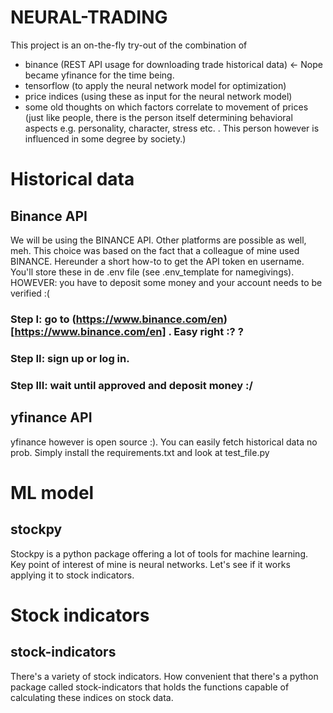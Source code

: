 # NEURAL-TRADING
This project is an on-the-fly try-out of the combination of 
- binance (REST API usage for downloading trade historical data) <- Nope became yfinance for the time being.
- tensorflow (to apply the neural network model for optimization)
- price indices (using these as input for the neural network model)
- some old thoughts on which factors correlate to movement of prices (just like people, there is the person itself determining behavioral aspects e.g. personality, character, stress etc. . This person however is influenced in some degree by society.)

# Historical data
## Binance API
We will be using the BINANCE API. Other platforms are possible as well, meh. This choice was based on the fact that a colleague of mine used BINANCE.
Hereunder a short how-to to get the API token en username. You'll store these in de .env file (see .env_template for namegivings).
HOWEVER: you have to deposit some money and your account needs to be verified :(

### Step I: go to (https://www.binance.com/en)[https://www.binance.com/en] . Easy right :? ?

### Step II: sign up or log in.

### Step III: wait until approved and deposit money :/

## yfinance API
yfinance however is open source :). You can easily fetch historical data no prob. Simply install the requirements.txt and look at test_file.py

# ML model
## stockpy
Stockpy is a python package offering a lot of tools for machine learning. Key point of interest of mine is neural networks. Let's see if it works applying it to stock indicators.

# Stock indicators
## stock-indicators
There's a variety of stock indicators. How convenient that there's a python package called stock-indicators that holds the functions capable of calculating these indices on stock data.
